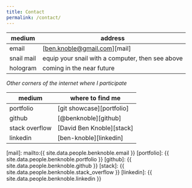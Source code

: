 ```yaml
---
title: Contact
permalink: /contact/
---
```


| medium | address |
|--------|---------|
| email | [ben.knoble@gmail.com][mail] |
| snail mail | equip your snail with a computer, then see above |
| hologram | coming in the near future |

*Other corners of the internet where I participate*

| medium | where to find me |
|--------|---------|
| portfolio | [git showcase][portfolio] |
| github | [@benknoble][github] |
| stack overflow | [David Ben Knoble][stack] |
| linkedin | [ben-knoble][linkedin] |


[mail]: mailto:{{ site.data.people.benknoble.email }}
[portfolio]: {{ site.data.people.benknoble.portfolio }}
[github]: {{ site.data.people.benknoble.github }}
[stack]: {{ site.data.people.benknoble.stack_overflow }}
[linkedin]: {{ site.data.people.benknoble.linkedin }}
